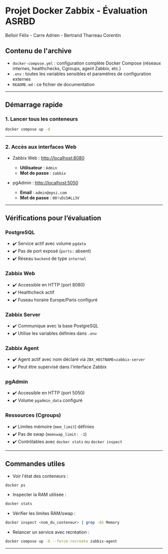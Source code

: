 # Projet Docker Zabbix - Évaluation ASRBD

Belloir Félix - Carre Adrien - Bertrand Tharreau Corentin

## Contenu de l'archive

- `docker-compose.yml` : configuration complète Docker Compose (réseaux internes, healthchecks, Cgroups, agent Zabbix, etc.)
- `.env` : toutes les variables sensibles et paramètres de configuration externes
- `README.md` : ce fichier de documentation

---

## Démarrage rapide

### 1. Lancer tous les conteneurs

```bash
docker compose up -d
```

---

### 2. Accès aux interfaces Web

- Zabbix Web : [http://localhost:8080](http://localhost:8080)
  - **Utilisateur** : `Admin`
  - **Mot de passe** : `zabbix`

- pgAdmin : [http://localhost:5050](http://localhost:5050)
  - **Email** : `admin@epsi.com`
  - **Mot de passe** : `00!vDs5#Li3V`

---

## Vérifications pour l’évaluation

### PostgreSQL

- ✔️ Service actif avec volume `pgdata`
- ✔️ Pas de port exposé (`ports:` absent)
- ✔️ Réseau `backend` de type `internal`

### Zabbix Web

- ✔️ Accessible en HTTP (port 8080)
- ✔️ Healthcheck actif
- ✔️ Fuseau horaire Europe/Paris configuré

### Zabbix Server

- ✔️ Communique avec la base PostgreSQL
- ✔️ Utilise les variables définies dans `.env`

### Zabbix Agent

- ✔️ Agent actif avec nom déclaré via `ZBX_HOSTNAME=zabbix-server`
- ✔️ Peut être supervisé dans l'interface Zabbix

### pgAdmin

- ✔️ Accessible en HTTP (port 5050)
- ✔️ Volume `pgadmin_data` configuré

### Ressources (Cgroups)

- ✔️ Limites mémoire (`mem_limit`) définies
- ✔️ Pas de swap (`memswap_limit: -1`)
- ✔️ Contrôlables avec `docker stats` ou `docker inspect`

---

## Commandes utiles

- Voir l'état des conteneurs :
```bash
docker ps
```

- Inspecter la RAM utilisée :
```bash
docker stats
```

- Vérifier les limites RAM/swap :
```bash
docker inspect <nom_du_conteneur> | grep -A5 Memory
```

- Relancer un service avec recréation :
```bash
docker compose up -d --force-recreate zabbix-agent
```

---
